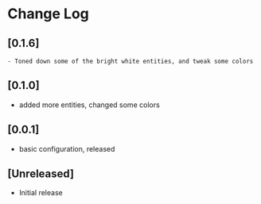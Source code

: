 # Change Log

## [0.1.6]

    - Toned down some of the bright white entities, and tweak some colors

## [0.1.0]

- added more entities, changed some colors

## [0.0.1]

- basic configuration, released

## [Unreleased]

- Initial release
